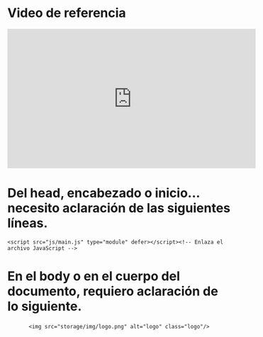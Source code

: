 # Video de referencia

<iframe width="560" height="315" src="https://www.youtube.com/embed/oWmOqxIanjk?si=5-d7lzG1Y7dDdOUq" title="YouTube video player" frameborder="0" allow="accelerometer; autoplay; clipboard-write; encrypted-media; gyroscope; picture-in-picture; web-share" allowfullscreen></iframe>



# Del head, encabezado o inicio... necesito aclaración de las siguientes líneas.

<meta name="viewport" content="width=device-width, initial-scale=1.0"><!-- Es fundamental para la creación de sitios web responsivos. -->



  <link rel="stylesheet" href="css/style.css"><!--enlaza los archivos css -->



    <script src="js/main.js" type="module" defer></script><!-- Enlaza el archivo JavaScript -->

# En el body o en el cuerpo del documento, requiero aclaración de lo siguiente.



<header><!-- Esta sección representa el encabezado de la página web. -->

   

<nav><!-- se utiliza para definir una sección de navegación en la página web. -->

​                    `<img src="storage/img/logo.png" alt="logo" class="logo"/>`<!-- El atributo src especifica la ruta de la imagen, alt proporciona un texto alternativo para la imagen, y class="logo" asigna una clase CSS a la imagen que probablemente tenga estilos asociados para el logo. -->
